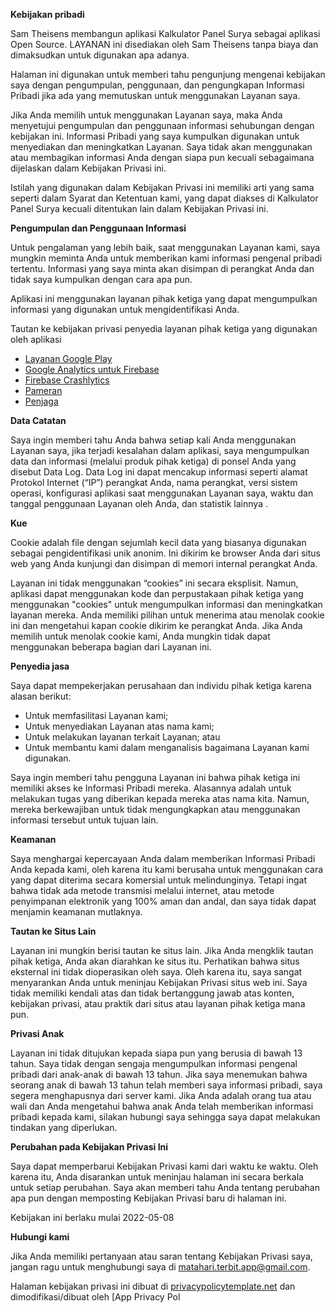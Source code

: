 **Kebijakan pribadi**

Sam Theisens membangun aplikasi Kalkulator Panel Surya sebagai aplikasi Open Source. LAYANAN ini disediakan oleh Sam Theisens tanpa biaya dan dimaksudkan untuk digunakan apa adanya.

Halaman ini digunakan untuk memberi tahu pengunjung mengenai kebijakan saya dengan pengumpulan, penggunaan, dan pengungkapan Informasi Pribadi jika ada yang memutuskan untuk menggunakan Layanan saya.

Jika Anda memilih untuk menggunakan Layanan saya, maka Anda menyetujui pengumpulan dan penggunaan informasi sehubungan dengan kebijakan ini. Informasi Pribadi yang saya kumpulkan digunakan untuk menyediakan dan meningkatkan Layanan. Saya tidak akan menggunakan atau membagikan informasi Anda dengan siapa pun kecuali sebagaimana dijelaskan dalam Kebijakan Privasi ini.

Istilah yang digunakan dalam Kebijakan Privasi ini memiliki arti yang sama seperti dalam Syarat dan Ketentuan kami, yang dapat diakses di Kalkulator Panel Surya kecuali ditentukan lain dalam Kebijakan Privasi ini.

**Pengumpulan dan Penggunaan Informasi**

Untuk pengalaman yang lebih baik, saat menggunakan Layanan kami, saya mungkin meminta Anda untuk memberikan kami informasi pengenal pribadi tertentu. Informasi yang saya minta akan disimpan di perangkat Anda dan tidak saya kumpulkan dengan cara apa pun.

Aplikasi ini menggunakan layanan pihak ketiga yang dapat mengumpulkan informasi yang digunakan untuk mengidentifikasi Anda.

Tautan ke kebijakan privasi penyedia layanan pihak ketiga yang digunakan oleh aplikasi

* [Layanan Google Play](https://www.google.com/policies/privacy/)
* [Google Analytics untuk Firebase](https://firebase.google.com/policies/analytics)
* [Firebase Crashlytics](https://firebase.google.com/support/privacy/)
* [Pameran](https://expo.io/privacy)
* [Penjaga](https://sentry.io/privacy/)

**Data Catatan**

Saya ingin memberi tahu Anda bahwa setiap kali Anda menggunakan Layanan saya, jika terjadi kesalahan dalam aplikasi, saya mengumpulkan data dan informasi (melalui produk pihak ketiga) di ponsel Anda yang disebut Data Log. Data Log ini dapat mencakup informasi seperti alamat Protokol Internet (“IP”) perangkat Anda, nama perangkat, versi sistem operasi, konfigurasi aplikasi saat menggunakan Layanan saya, waktu dan tanggal penggunaan Layanan oleh Anda, dan statistik lainnya .

**Kue**

Cookie adalah file dengan sejumlah kecil data yang biasanya digunakan sebagai pengidentifikasi unik anonim. Ini dikirim ke browser Anda dari situs web yang Anda kunjungi dan disimpan di memori internal perangkat Anda.

Layanan ini tidak menggunakan “cookies” ini secara eksplisit. Namun, aplikasi dapat menggunakan kode dan perpustakaan pihak ketiga yang menggunakan "cookies" untuk mengumpulkan informasi dan meningkatkan layanan mereka. Anda memiliki pilihan untuk menerima atau menolak cookie ini dan mengetahui kapan cookie dikirim ke perangkat Anda. Jika Anda memilih untuk menolak cookie kami, Anda mungkin tidak dapat menggunakan beberapa bagian dari Layanan ini.

**Penyedia jasa**

Saya dapat mempekerjakan perusahaan dan individu pihak ketiga karena alasan berikut:

* Untuk memfasilitasi Layanan kami;
* Untuk menyediakan Layanan atas nama kami;
* Untuk melakukan layanan terkait Layanan; atau
* Untuk membantu kami dalam menganalisis bagaimana Layanan kami digunakan.

Saya ingin memberi tahu pengguna Layanan ini bahwa pihak ketiga ini memiliki akses ke Informasi Pribadi mereka. Alasannya adalah untuk melakukan tugas yang diberikan kepada mereka atas nama kita. Namun, mereka berkewajiban untuk tidak mengungkapkan atau menggunakan informasi tersebut untuk tujuan lain.

**Keamanan**

Saya menghargai kepercayaan Anda dalam memberikan Informasi Pribadi Anda kepada kami, oleh karena itu kami berusaha untuk menggunakan cara yang dapat diterima secara komersial untuk melindunginya. Tetapi ingat bahwa tidak ada metode transmisi melalui internet, atau metode penyimpanan elektronik yang 100% aman dan andal, dan saya tidak dapat menjamin keamanan mutlaknya.

**Tautan ke Situs Lain**

Layanan ini mungkin berisi tautan ke situs lain. Jika Anda mengklik tautan pihak ketiga, Anda akan diarahkan ke situs itu. Perhatikan bahwa situs eksternal ini tidak dioperasikan oleh saya. Oleh karena itu, saya sangat menyarankan Anda untuk meninjau Kebijakan Privasi situs web ini. Saya tidak memiliki kendali atas dan tidak bertanggung jawab atas konten, kebijakan privasi, atau praktik dari situs atau layanan pihak ketiga mana pun.

**Privasi Anak**

Layanan ini tidak ditujukan kepada siapa pun yang berusia di bawah 13 tahun. Saya tidak dengan sengaja mengumpulkan informasi pengenal pribadi dari anak-anak di bawah 13 tahun. Jika saya menemukan bahwa seorang anak di bawah 13 tahun telah memberi saya informasi pribadi, saya segera menghapusnya dari server kami. Jika Anda adalah orang tua atau wali dan Anda mengetahui bahwa anak Anda telah memberikan informasi pribadi kepada kami, silakan hubungi saya sehingga saya dapat melakukan tindakan yang diperlukan.

**Perubahan pada Kebijakan Privasi Ini**

Saya dapat memperbarui Kebijakan Privasi kami dari waktu ke waktu. Oleh karena itu, Anda disarankan untuk meninjau halaman ini secara berkala untuk setiap perubahan. Saya akan memberi tahu Anda tentang perubahan apa pun dengan memposting Kebijakan Privasi baru di halaman ini.

Kebijakan ini berlaku mulai 2022-05-08

**Hubungi kami**

Jika Anda memiliki pertanyaan atau saran tentang Kebijakan Privasi saya, jangan ragu untuk menghubungi saya di matahari.terbit.app@gmail.com.

Halaman kebijakan privasi ini dibuat di [privacypolicytemplate.net](https://privacypolicytemplate.net) dan dimodifikasi/dibuat oleh [App Privacy Pol